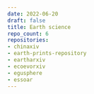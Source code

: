 ```yaml
---
date: 2022-06-20
draft: false
title: Earth science
repo_count: 6
repositories:
- chinaxiv
- earth-prints-repository
- eartharxiv
- ecoevorxiv
- egusphere
- essoar
---
```



